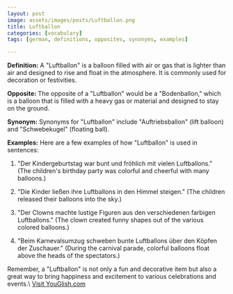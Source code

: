 ```yaml
---
layout: post
image: assets/images/posts/Luftballon.png
title: Luftballon
categories: [vocabulary]
tags: [german, definitions, opposites, synonyms, examples]

---
```


**Definition:**
A "Luftballon" is a balloon filled with air or gas that is lighter than air and designed to rise and float in the atmosphere. It is commonly used for decoration or festivities.

**Opposite:**
The opposite of a "Luftballon" would be a "Bodenballon," which is a balloon that is filled with a heavy gas or material and designed to stay on the ground.

**Synonym:**
Synonyms for "Luftballon" include "Auftriebsballon" (lift balloon) and "Schwebekugel" (floating ball).

**Examples:**
Here are a few examples of how "Luftballon" is used in sentences:

1. "Der Kindergeburtstag war bunt und fröhlich mit vielen Luftballons." (The children's birthday party was colorful and cheerful with many balloons.)

2. "Die Kinder ließen ihre Luftballons in den Himmel steigen." (The children released their balloons into the sky.)

3. "Der Clowns machte lustige Figuren aus den verschiedenen farbigen Luftballons." (The clown created funny shapes out of the various colored balloons.)

4. "Beim Karnevalsumzug schweben bunte Luftballons über den Köpfen der Zuschauer." (During the carnival parade, colorful balloons float above the heads of the spectators.)

Remember, a "Luftballon" is not only a fun and decorative item but also a great way to bring happiness and excitement to various celebrations and events.\ <a id="yg-widget-0" class="youglish-widget" data-query="Luftballon" data-lang="german" data-components="8412" data-auto-start="0" data-bkg-color="theme_light" data-title="How%20to%20pronounce%20Luftballon%20in%20German"  rel="nofollow" href="https://youglish.com">Visit YouGlish.com</a><script async src="https://youglish.com/public/emb/widget.js" charset="utf-8"></script>